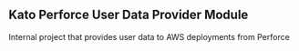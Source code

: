 Kato Perforce User Data Provider Module
---

Internal project that provides user data to AWS deployments from Perforce

